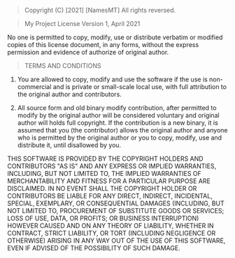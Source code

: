 > Copyright (C) [2021] [NamesMT]
All rights reversed.

> My Project License
> Version 1, April 2021


No one is permitted to copy, modify, use or distribute verbatim or modified
copies of this license document, in any forms,
without the express permission and evidence of authorize of original author.

> TERMS AND CONDITIONS

1. You are allowed to copy, modify and use the software if the use is non-commercial 
	and is private or small-scale local use, with full attribution to the original author and contributors.

2. All source form and old binary modify contribution, after permitted to modify by the original author
	will be considered voluntary and original author will holds full copyright.
	If the contribution is a new binary, it is assumed that you (the contributor)
	allows the original author and anyone who is permitted by the original author or you
	to copy, modify, use and distribute it, until disallowed by you.

THIS SOFTWARE IS PROVIDED BY THE COPYRIGHT HOLDERS AND CONTRIBUTORS 
"AS IS" AND ANY EXPRESS OR IMPLIED WARRANTIES, INCLUDING, BUT NOT 
LIMITED TO, THE IMPLIED WARRANTIES OF MERCHANTABILITY AND FITNESS 
FOR A PARTICULAR PURPOSE ARE DISCLAIMED. IN NO EVENT SHALL THE 
COPYRIGHT HOLDER OR CONTRIBUTORS BE LIABLE FOR ANY DIRECT, INDIRECT, 
INCIDENTAL, SPECIAL, EXEMPLARY, OR CONSEQUENTIAL DAMAGES (INCLUDING, 
BUT NOT LIMITED TO, PROCUREMENT OF SUBSTITUTE GOODS OR SERVICES; 
LOSS OF USE, DATA, OR PROFITS; OR BUSINESS INTERRUPTION) HOWEVER 
CAUSED AND ON ANY THEORY OF LIABILITY, WHETHER IN CONTRACT, STRICT 
LIABILITY, OR TORT (INCLUDING NEGLIGENCE OR OTHERWISE) ARISING IN 
ANY WAY OUT OF THE USE OF THIS SOFTWARE, EVEN IF ADVISED OF THE 
POSSIBILITY OF SUCH DAMAGE.